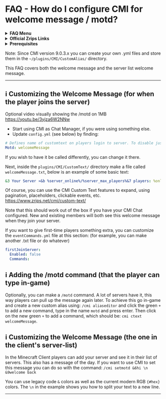 # FAQ - How do I configure CMI for welcome message / motd?

<topMenu>
<details>
    <summary><strong>FAQ Menu</strong></summary>
    <p>
     • <a href="https://faq.cmi.support/bungee">Bungeecord-Info</a>, 
     • <a href="https://faq.cmi.support/chance">Chance-Example</a>, 
     • <a href="https://faq.cmi.support/format">Chat-Format</a>, 
     • <a href="https://faq.cmi.support/chat">Chat-Manager</a>, 
     • <a href="https://faq.cmi.support/chatfilter">Chat-Filter</a>, 
     • <a href="https://faq.cmi.support/chatrooms">Chat-Rooms</a>, 
     • <a href="https://faq.cmi.support/commands">Commands-Manager</a>, 
     • <a href="https://faq.cmi.support/joinleave">Custom-Join-Leave</a>, 
     • <a href="https://faq.cmi.support/economy">Economy-Manager</a>, 
     • <a href="https://faq.cmi.support/ext-cmds">Extending-Commands</a>, 
     • <a href="https://faq.cmi.support/gettingstarted">Getting-Started</a>, 
     • <a href="https://faq.cmi.support/glow">Glow</a>, 
     • <a href="https://faq.cmi.support/help">Custom-Help</a>, 
     • <a href="https://faq.cmi.support/hexcolors">Hex-Colors</a>, 
     • <a href="https://faq.cmi.support/import">Importing-Data</a>, 
     • <a href="https://faq.cmi.support/library">CMILib</a>, 
     • <a href="https://faq.cmi.support/prefix">LuckPerms-Prefix</a>, 
     • <a href="https://faq.cmi.support/migrate">Migrate-Database</a>, 
     • <a href="https://faq.cmi.support/mode-stuck">Mode-Stuck</a>, 
     • <a href="https://faq.cmi.support/more-msg-cmds">More-Msg-Commands</a>, 
     • <a href="https://faq.cmi.support/motd">MOTD</a>, 
     • <a href="https://faq.cmi.support/params">Parameters</a>, 
     • <a href="https://faq.cmi.support/ranks">Ranks</a>, 
     • <a href="https://faq.cmi.support/rules">Custom-Rules</a>, 
     • <a href="https://faq.cmi.support/running">Running-CMI</a>, 
     • <a href="https://faq.cmi.support/safety">Safety-Tips</a>, 
     • <a href="https://faq.cmi.support/social">Social-Addon</a>, 
     • <a href="https://faq.cmi.support/specialized">Specialized-Cmds</a>, 
     • <a href="https://faq.cmi.support/toggle">Toggle-Example</a>, 
     • <a href="https://faq.cmi.support/trash">Trash</a>, 
     • <a href="https://faq.cmi.support/votes">Vote-Manager</a>,
     • <a href="https://faq.cmi.support/worth">Worth</a>.
    </p>
</details>

<details>
    <summary><strong>Official Zrips Links</strong></summary>
    <ul>
        <li><a href="https://zrips.net/">Zrips Website</a>
         <pre>https://www.zrips.net/<br>The official website, wiki/documentation/information</pre></li>
        <li><a href="https://discord.gg/dDMamN4">Zrips Discord</a>
         <pre>https://discord.gg/dDMamN4<br>The official Discord community server with member-driven support</pre></li>
        <li><a href="https://github.com/Zrips/">Zrips Github</a>
         <pre>https://github.com/Zrips<br>The place for bug reports and feature suggestions</pre></li>
    </ul>
</details>

<details>
    <summary><strong>Prerequisites</strong></summary>
    <ul>
        <li><a href="https://www.spigotmc.org/resources/3742/">Buy and Download CMI</a> (premium plugin)
         <pre>https://www.spigotmc.org/resources/3742/<br>Get the CMI plugin if you haven't already, and then Install it on all your servers</pre></li>
        <li><a href="https://www.spigotmc.org/resources/87610/">Also Download CMILib</a> (free library) (<a href="https://github.com/mrfdev/CMI/edit/master/Resources/FAQ/cmi-library.md">more info</a>)
         <pre>https://www.spigotmc.org/resources/87610/<br>All Zrips plugins require the CMILib .jar file. Get it and also put it on all your servers.</pre></li>
        <li>All my FAQ pages have been written for Spigot / Paper 1.18.1 and CMI 9.1.0.4 or newer.</li>
        <li>The mrfdev github page is not an official resource, we're sharing our knowledge as a courtesy.</li>
        <li>I am a team member on the Zrips Discord, this does not mean what I share on here is official.</li>
    </ul>
</details>
</topMenu>

Note: Since CMI version 9.0.3.x you can create your own .yml files and store them in the `~/plugins/CMI/CustomAlias/` directory.

This FAQ covers both the welcome message and the server list welcome message.

---

## <g-emoji class="g-emoji" alias="information_source" fallback-src="https://github.githubassets.com/images/icons/emoji/unicode/2139.png">ℹ️</g-emoji> Customizing the Welcome Message (for when the player joins the server)

Optional video visually showing the /motd on 1MB https://youtu.be/3yjza6W2NNw

- Start using CMI as Chat Manager, if you were using something else.
- Update `config.yml` (see below) by finding:
```yaml
# Defines name of customtext on players login to server. To disable just set name to non existing customText
Motd: welcomeMessage
```
If you wish to have it be called differently, you can change it there.

Next, inside the `plugins/CMI/CustomText/` directory make a file called `welcomeMessage.txt`, below is an example of some basic text:
```yaml
&3 Your Server »&b %server_online%/%server_max_players%&7 players: %onlineplayers_displaynames%
```
Of course, you can use the CMI Custom Text features to expand, using pagination, placeholders, clickable events, etc. 
<https://www.zrips.net/cmi/custom-text/>

Note that this should work out of the box if you have your CMI Chat configured. New and existing members will both see this welcome message when they join your server.

If you want to give first-time players something extra, you can customize the `eventCommands.yml` file at this section: (for example, you can make another .txt file or do whatever)
```yaml
firstJoinServer:
  Enabled: false
  Commands:
```

## <g-emoji class="g-emoji" alias="information_source" fallback-src="https://github.githubassets.com/images/icons/emoji/unicode/2139.png">ℹ️</g-emoji> Adding the /motd command (that the player can type in-game)

Optionally, you can make a `/motd` command. A lot of servers have it, this way players can pull up the message again later. To achieve this go in-game and create a new custom alias using: `/cmi aliaseditor` and click the green `+` to add a new command, type in the name `motd` and press enter. Then click on the new green `+` to add a command, which should be: `cmi ctext welcomeMessage`.

## <g-emoji class="g-emoji" alias="information_source" fallback-src="https://github.githubassets.com/images/icons/emoji/unicode/2139.png">ℹ️</g-emoji> Customizing the Welcome Message (the one in the client's server-list)

In the Minecraft Client players can add your server and see it in their list of servers. This also has a message of the day. If you want to use CMI to set this message you can do so with the command:
`/cmi setmotd &6hi \n &9welcome back`

You can use legacy code `&` colors as well as the current modern RGB `{#hex}` colors. The `\n` in the example shows you how to split your text to a new line.

---
